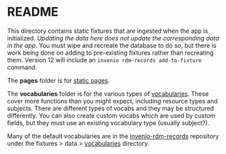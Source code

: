 # README

This directory contains static fixtures that are ingested when the app is initialized. _Updating the data here does not update the corresponding data in the app_. You must wipe and recreate the database to do so, but there is work being done on adding to pre-existing fixtures rather than recreating them. Version 12 will include an `invenio rdm-records add-to-fixture` command.

The **pages** folder is for [static pages](https://inveniordm.docs.cern.ch/customize/static_pages/).

The **vocabularies** folder is for the various types of [vocabularies](https://inveniordm.docs.cern.ch/customize/vocabularies/). These cover more functions than you might expect, including resource types and subjects. There are different types of vocabs and they may be structured differently. You can also create custom vocabs which are used by custom fields, but they must use an existing vocabulary type (usually subject?).

Many of the default vocabularies are in the [invenio-rdm-records](https://github.com/inveniosoftware/invenio-rdm-records) repository under the fixtures > data > [vocabularies](https://github.com/inveniosoftware/invenio-rdm-records/tree/master/invenio_rdm_records/fixtures/data/vocabularies) directory.

